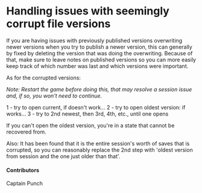 # Handling issues with seemingly corrupt file versions

If you are having issues with previously published versions overwriting newer versions when you try to publish a newer version, this can generally by fixed by deleting the version that was doing the overwriting. Because of that, make sure to leave notes on published versions so you can more easily keep track of which number was last and which versions were important.

As for the corrupted versions:

_Note: Restart the game before doing this, that may resolve a session issue and, if so, you won't need to continue._

1 - try to open current, if doesn't work... 2 - try to open oldest version: if works... 3 - try to 2nd newest, then 3rd, 4th, etc., until one opens

If you can't open the oldest version, you're in a state that cannot be recovered from.

Also: It has been found that it is the entire session's worth of saves that is corrupted, so you can reasonably replace the 2nd step with 'oldest version from session and the one just older than that'.

#### Contributors

Captain Punch
